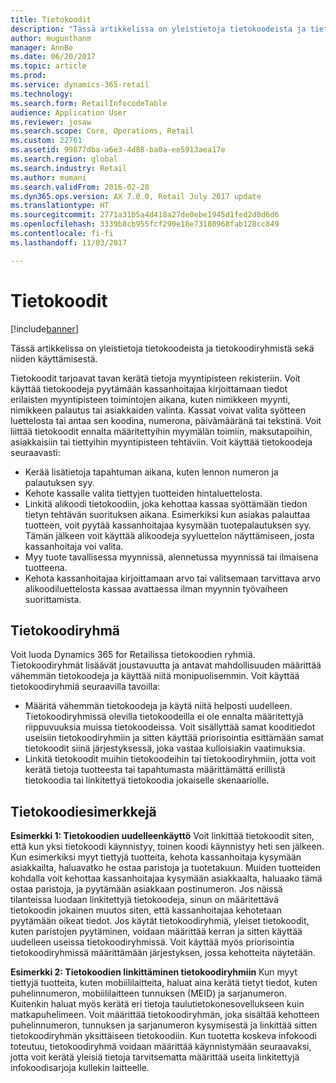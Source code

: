 ```yaml
---
title: Tietokoodit
description: "Tässä artikkelissa on yleistietoja tietokoodeista ja tietokoodiryhmistä sekä niiden käyttämisestä."
author: mugunthanm
manager: AnnBe
ms.date: 06/20/2017
ms.topic: article
ms.prod: 
ms.service: dynamics-365-retail
ms.technology: 
ms.search.form: RetailInfocodeTable
audience: Application User
ms.reviewer: josaw
ms.search.scope: Core, Operations, Retail
ms.custom: 22761
ms.assetid: 99877dba-a6e3-4d88-ba0a-ee5913aea17e
ms.search.region: global
ms.search.industry: Retail
ms.author: mumani
ms.search.validFrom: 2016-02-28
ms.dyn365.ops.version: AX 7.0.0, Retail July 2017 update
ms.translationtype: HT
ms.sourcegitcommit: 2771a31b5a4d418a27de0ebe1945d1fed2d8d6d6
ms.openlocfilehash: 3339b8cb955fcf290e18e73180968fab128cc849
ms.contentlocale: fi-fi
ms.lasthandoff: 11/03/2017

---
```


# <a name="info-codes"></a>Tietokoodit

[!include[banner](includes/banner.md)]


Tässä artikkelissa on yleistietoja tietokoodeista ja tietokoodiryhmistä sekä niiden käyttämisestä.

Tietokoodit tarjoavat tavan kerätä tietoja myyntipisteen rekisteriin. Voit käyttää tietokoodeja pyytämään kassanhoitajaa kirjoittamaan tiedot erilaisten myyntipisteen toimintojen aikana, kuten nimikkeen myynti, nimikkeen palautus tai asiakkaiden valinta. Kassat voivat valita syötteen luettelosta tai antaa sen koodina, numerona, päivämääränä tai tekstinä. Voit liittää tietokoodit ennalta määritettyihin myymälän toimiin, maksutapoihin, asiakkaisiin tai tiettyihin myyntipisteen tehtäviin. Voit käyttää tietokoodeja seuraavasti:
-   Kerää lisätietoja tapahtuman aikana, kuten lennon numeron ja palautuksen syy.
-   Kehote kassalle valita tiettyjen tuotteiden hintaluettelosta.
-   Linkitä alikoodi tietokoodiin, joka kehottaa kassaa syöttämään tiedon tietyn tehtävän suorituksen aikana. Esimerkiksi kun asiakas palauttaa tuotteen, voit pyytää kassanhoitajaa kysymään tuotepalautuksen syy. Tämän jälkeen voit käyttää alikoodeja syyluettelon näyttämiseen, josta kassanhoitaja voi valita.
-   Myy tuote tavallisessa myynnissä, alennetussa myynnissä tai ilmaisena tuotteena.
-   Kehota kassanhoitajaa kirjoittamaan arvo tai valitsemaan tarvittava arvo alikoodiluettelosta kassaa avattaessa ilman myynnin työvaiheen suorittamista.

## <a name="info-codes-group"></a>Tietokoodiryhmä
Voit luoda Dynamics 365 for Retailissa tietokoodien ryhmiä. Tietokoodiryhmät lisäävät joustavuutta ja antavat mahdollisuuden määrittää vähemmän tietokoodeja ja käyttää niitä monipuolisemmin. Voit käyttää tietokoodiryhmiä seuraavilla tavoilla:
-   Määritä vähemmän tietokoodeja ja käytä niitä helposti uudelleen. Tietokoodiryhmissä olevilla tietokoodeilla ei ole ennalta määritettyjä riippuvuuksia muissa tietokoodeissa. Voit sisällyttää samat kooditiedot useisiin tietokoodiryhmiin ja sitten käyttää priorisointia esittämään samat tietokoodit siinä järjestyksessä, joka vastaa kulloisiakin vaatimuksia.
-   Linkitä tietokoodit muihin tietokoodeihin tai tietokoodiryhmiin, jotta voit kerätä tietoja tuotteesta tai tapahtumasta määrittämättä erillistä tietokoodia tai linkitettyä tietokoodia jokaiselle skenaariolle.

## <a name="info-code-examples"></a>Tietokoodiesimerkkejä
**Esimerkki 1: Tietokoodien uudelleenkäyttö** Voit linkittää tietokoodit siten, että kun yksi tietokoodi käynnistyy, toinen koodi käynnistyy heti sen jälkeen. Kun esimerkiksi myyt tiettyjä tuotteita, kehota kassanhoitaja kysymään asiakkailta, haluavatko he ostaa paristoja ja tuotetakuun. Muiden tuotteiden kohdalla voit kehottaa kassanhoitajaa kysymään asiakkaalta, haluaako tämä ostaa paristoja, ja pyytämään asiakkaan postinumeron. Jos näissä tilanteissa luodaan linkitettyjä tietokoodeja, sinun on määritettävä tietokoodin jokainen muutos siten, että kassanhoitajaa kehotetaan pyytämään oikeat tiedot. Jos käytät tietokoodiryhmiä, yleiset tietokoodit, kuten paristojen pyytäminen, voidaan määrittää kerran ja sitten käyttää uudelleen useissa tietokoodiryhmissä. Voit käyttää myös priorisointia tietokoodiryhmissä määrittämään järjestyksen, jossa kehotteita näytetään.


**Esimerkki 2: Tietokoodien linkittäminen tietokoodiryhmiin** Kun myyt tiettyjä tuotteita, kuten mobiililaitteita, haluat aina kerätä tietyt tiedot, kuten puhelinnumeron, mobiililaitteen tunnuksen (MEID) ja sarjanumeron. Kuitenkin haluat myös kerätä eri tietoja taulutietokonesovellukseen kuin matkapuhelimeen. Voit määrittää tietokoodiryhmän, joka sisältää kehotteen puhelinnumeron, tunnuksen ja sarjanumeron kysymisestä ja linkittää sitten tietokoodiryhmän yksittäiseen tietokoodiin. Kun tuotetta koskeva infokoodi toteutuu, tietokoodiryhmä voidaan määrittää käynnistymään seuraavaksi, jotta voit kerätä yleisiä tietoja tarvitsematta määrittää useita linkitettyjä infokoodisarjoja kullekin laitteelle.

 



